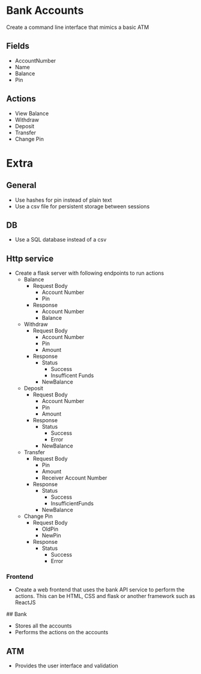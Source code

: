 
# Bank Accounts
Create a command line interface that mimics a basic ATM 
## Fields
- AccountNumber
- Name
- Balance
- Pin

## Actions
- View Balance
- Withdraw
- Deposit
- Transfer
- Change Pin

# Extra
## General
- Use hashes for pin instead of plain text 
- Use a csv file for persistent storage between sessions

## DB
- Use a SQL database instead of a csv

## Http service
- Create a flask server with following endpoints to run actions
    - Balance
        - Request Body 
            - Account Number
            - Pin
        - Response
            - Account Number
            - Balance
    - Withdraw
        - Request Body 
            - Account Number
            - Pin
            - Amount
        - Response
            - Status
                - Success
                - Insufficent Funds
            - NewBalance
    - Deposit
        - Request Body 
            - Account Number
            - Pin
            - Amount
        - Response
            - Status
                - Success
                - Error
            - NewBalance
    - Transfer
        - Request Body 
            - Pin
            - Amount
            - Receiver Account Number
        - Response
            - Status
                - Success
                - InsufficientFunds
            - NewBalance
    - Change Pin
        - Request Body 
            - OldPin
            - NewPin
        - Response
            - Status
                - Success
                - Error

### Frontend
- Create a web frontend that uses the bank API service to perform the actions. This can be HTML, CSS and flask or another framework such as ReactJS




## Bank
- Stores all the accounts 
- Performs the actions on the accounts

## ATM
- Provides the user interface and validation